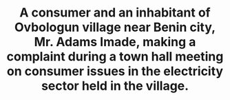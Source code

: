 ---
title: "A consumer and an inhabitant of Ovbologun village near Benin city, Mr. Adams Imade, making a complaint during a town hall meeting  on consumer issues in the electricity sector held in the village."
image: /uploads/edo-03.jpg
dimensions: 1012x675
---
